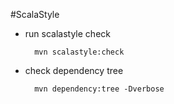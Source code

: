 #ScalaStyle

- run scalastyle check
    
        mvn scalastyle:check

- check dependency tree

        mvn dependency:tree -Dverbose